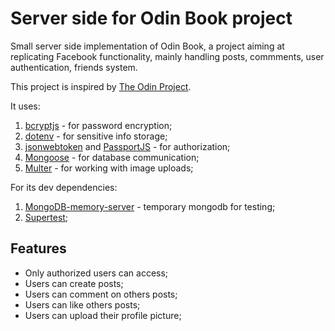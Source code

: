 # Server side for Odin Book project

Small server side implementation of Odin Book, a project aiming at replicating Facebook functionality, mainly handling posts, commments, user authentication, friends system.

This project is inspired by [The Odin Project](https://theodinproject.com/).

It uses:

1. [bcryptjs](https://github.com/dcodeIO/bcrypt.js#readme) - for password encryption;
2. [dotenv](https://github.com/motdotla/dotenv#readme) - for sensitive info storage;
3. [jsonwebtoken](https://github.com/auth0/node-jsonwebtoken#readme) and [PassportJS](https://www.passportjs.org/) - for authorization;
4. [Mongoose](https://mongoosejs.com/) - for database communication;
5. [Multer](https://github.com/expressjs/multer#readme) - for working with image uploads;

For its dev dependencies:

1. [MongoDB-memory-server](https://github.com/nodkz/mongodb-memory-server#readme) - temporary mongodb for testing;
2. [Supertest](https://github.com/ladjs/supertest#readme);

## Features

- Only authorized users can access;
- Users can create posts;
- Users can comment on others posts;
- Users can like others posts;
- Users can upload their profile picture;
